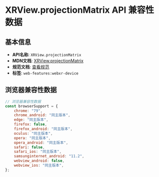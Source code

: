 # XRView.projectionMatrix API 兼容性数据

## 基本信息

- **API名称**: `XRView.projectionMatrix`
- **MDN文档**: [XRView.projectionMatrix](https://developer.mozilla.org/docs/Web/API/XRView/projectionMatrix)
- **规范文档**: [查看规范](https://immersive-web.github.io/webxr/#dom-xrviewgeometry-projectionmatrix)
- **标签**: `web-features:webxr-device`

## 浏览器兼容性数据

```javascript
// 浏览器兼容性数据
const browserSupport = {
    chrome: "79",
    chrome_android: "同主版本",
    edge: "同主版本",
    firefox: false,
    firefox_android: "同主版本",
    oculus: "同主版本",
    opera: "同主版本",
    opera_android: "同主版本",
    safari: false,
    safari_ios: "同主版本",
    samsunginternet_android: "11.2",
    webview_android: false,
    webview_ios: "同主版本",
};

```

